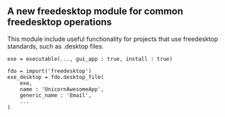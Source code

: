 ## A new freedesktop module for common freedesktop operations

This module include useful functionality for projects that use freedesktop standards, such as .desktop files.

```meson
exe = executable(..., gui_app : true, install : true)

fdo = import('freedesktop')
exe_desktop = fdo.desktop_file(
    exe,
    name : 'UnicornAwesomeApp',
    generic_name : 'Email',
    ...
)
```
